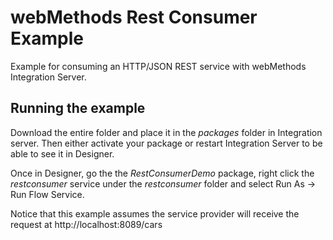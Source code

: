 # webMethods Rest Consumer Example

Example for consuming an HTTP/JSON REST service with webMethods Integration Server.

## Running the example

Download the entire folder and place it in the *packages* folder in Integration server. Then either activate your package or restart Integration Server to be able to see it in Designer. 

Once in Designer, go the the *RestConsumerDemo* package, right click the *restconsumer* service under the *restconsumer* folder and select Run As -> Run Flow Service.

Notice that this example assumes the service provider will receive the request at http://localhost:8089/cars
